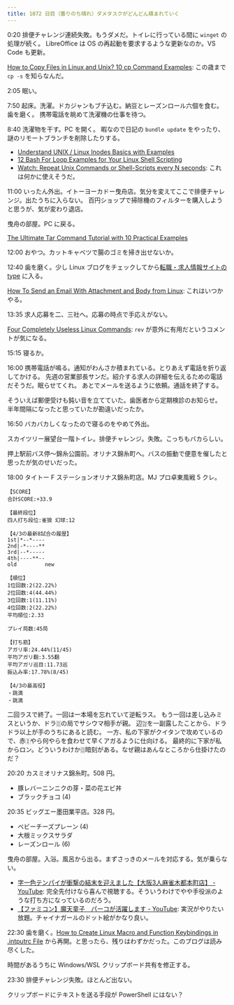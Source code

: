 ```yaml
---
title: 1072 日目（曇りのち晴れ）ダメタスクがどんどん積まれていく
---
```


0:20 排便チャレンジ連続失敗。もうダメだ。トイレに行っている間に `winget` の処理が続く。
LibreOffice は OS の再起動を要求するような更新なのか。VS Code も更新。

[How to Copy Files in Linux and Unix? 10 cp Command Examples](https://www.thegeekstuff.com/2013/03/cp-command-examples/):
この歳まで `cp -s` を知らなんだ。

2:05 眠い。

7:50 起床。洗濯。ドカジャンもブチ込む。納豆とレーズンロール六個を食む。歯を磨く。
携帯電話を眺めて洗濯機の仕事を待つ。

8:40 洗濯物を干す。PC を開く。
暇なので日記の `bundle update` をやったり、謎のリモートブランチを削除したりする。

* [Understand UNIX / Linux Inodes Basics with Examples](https://www.thegeekstuff.com/2012/01/linux-inodes/)
* [12 Bash For Loop Examples for Your Linux Shell Scripting](https://www.thegeekstuff.com/2011/07/bash-for-loop-examples/)
* [Watch: Repeat Unix Commands or Shell-Scripts every N seconds](https://www.thegeekstuff.com/2010/05/watch-command-examples/):
  これは何かに使えそうだ。

11:00 いったん外出。イトーヨーカドー曳舟店。気分を変えてここで排便チャレンジ。出たうちに入らない。
百円ショップで掃除機のフィルターを購入しようと思うが、気が変わり退店。

曳舟の部屋。PC に戻る。

[The Ultimate Tar Command Tutorial with 10 Practical Examples](https://www.thegeekstuff.com/2010/04/unix-tar-command-examples/)

12:00 おやつ。カットキャベツで腸のゴミを掃き出せないか。

12:40 歯を磨く。少し Linux ブログをチェックしてから[転職・求人情報サイトの type](https://type.jp/) に入る。

[How To Send an Email With Attachment and Body from Linux](https://www.thegeekstuff.com/2009/12/how-to-send-an-email-with-attachment-and-body-from-linux/):
これはいつかやる。

13:35 求人応募を二、三社へ。応募の時点で手応えがない。

[Four Completely Useless Linux Commands](https://www.thegeekstuff.com/2009/02/four-useless-linux-commands/):
`rev` が意外に有用だというコメントが気になる。

15:15 寝るか。

16:00 携帯電話が鳴る。通知がわんさか積まれている。とりあえず電話を折り返してかける。
先週の営業部長サンだ。紹介する求人の詳細を伝えるための電話だそうだ。眠らせてくれ。
あとでメールを送るように依頼。通話を終了する。

そういえば郵便受けも鈍い音を立てていた。歯医者から定期検診のお知らせ。
半年間隔になったと思っていたが勘違いだったか。

16:50 バカバカしくなったので寝るのをやめて外出。

スカイツリー展望台一階トイレ。排便チャレンジ。失敗。こっちもバカらしい。

押上駅前バス停～錦糸公園前。オリナス錦糸町へ。バスの振動で便意を催したと思ったが気のせいだった。

18:00 タイトー F ステーションオリナス錦糸町店。MJ プロ卓東風戦 5 クレ。

```text
【SCORE】
合計SCORE:+33.9

【最終段位】
四人打ち段位:雀狼 幻球:12

【4/3の最新8試合の履歴】
1st|*--*----
2nd|-*----**
3rd|--*-----
4th|----**--
old         new

【順位】
1位回数:2(22.22%)
2位回数:4(44.44%)
3位回数:1(11.11%)
4位回数:2(22.22%)
平均順位:2.33

プレイ局数:45局

【打ち筋】
アガリ率:24.44%(11/45)
平均アガリ翻:3.55翻
平均アガリ巡目:11.73巡
振込み率:17.78%(8/45)

【4/3の最高役】
・跳満
・跳満
```

二回ラスで終了。一回は一本場を忘れていて逆転ラス。
もう一回は差し込みミスというか、ドラ🀕の局でサシウマ相手が親。
辺🀟を一副露したことから、ドラドラ以上が手のうちにあると読む。
一方、私の下家がクイタンで攻めているので、赤🀋やら何やらを食わせて早くアガるように仕向ける。
最終的に下家が私からロン。どういうわけか🀕暗刻がある。なぜ親はあんなところから仕掛けたのだ？

20:20 カスミオリナス錦糸町。508 円。

* 豚レバーニンニクの芽・菜の花エビ丼
* ブラックチョコ (4)

20:35 ビッグエー墨田業平店。328 円。

* ベビーチーズプレーン (4)
* 大根ミックスサラダ
* レーズンロール (6)

曳舟の部屋。入浴。風呂から出る。まずさっきのメールを対応する。気が乗らない。

* [字一色テンパイが衝撃の結末を迎えました【大阪3人麻雀木都本町店】 - YouTube](https://www.youtube.com/watch?v=6_mYB-Ue_yE):
  完全先付けなら喜んで視聴する。そういうわけでやや手役派のような打ち方になっているのだろう。
* [【ファミコン】魔天童子　パーコが活躍します - YouTube](https://www.youtube.com/watch?v=_1ryhZsW1mo):
  実況がやりたい放題。チャイナガールのドット絵がかなり良い。

22:30 歯を磨く。[How to Create Linux Macro and Function Keybindings in .intputrc File](https://www.thegeekstuff.com/2014/06/linux-custom-keybindings/)
から再開。と思ったら、残りはわずかだった。このブログは読み尽くした。

時間があるうちに Windows/WSL クリップボード共有を修正する。

23:30 排便チャレンジ失敗。ほとんど出ない。

クリップボードにテキストを送る手段が PowerShell にはない？

